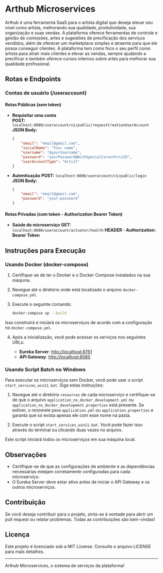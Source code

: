 # Arthub Microservices

Arthub é uma ferramenta SaaS para o artista digital que deseja elevar seu nível como artista, melhorando sua qualidade, produtividade, sua organização e suas vendas. A plataforma oferece ferramentas de controle e gestão de comissões, artes e sugestões de precificação dos serviços vendidos, além de oferecer um marketplace simples e atraente para que ele possa conseguir clientes. A plataforma tem como foco o seu perfil como artista para atrair mais clientes e elevar as vendas, sempre ajudando a precificar e também oferece cursos internos sobre artes para melhorar sua qualidade profissional.

## Rotas e Endpoints

### Contas de usuário (/useraccount)

#### Rotas Públicas (sem token)

- **Requisitar uma conta**  
  **POST:** `localhost:8080/useraccount/v1/public/requestCreationUserAccount`  
  **JSON Body:**
  ```json
  {
      "email": "email@gmail.com",
      "socialName": "Your name", 
      "username": "@yourUsername",
      "password": "yourPassword@WithSpecialCaracthrs129",
      "userAccountType": "Artist"
  }
  ```

- **Autenticação**
  **POST:** `localhost:8080/useraccount/v1/public/login`
  **JSON Body:**
  ```json
  {
      "email": "email@gmail.com",
      "password": "your-passowrd"
  }
  ```

#### Rotas Privadas (com token - Authorization Bearer Token)
- **Saúde do microserviço**
  **GET:** `localhost:8080/useraccount/actuator/health`
  **HEADER - Authorization: Bearer Token**

## Instruções para Execução

### Usando Docker (docker-compose)

1. Certifique-se de ter o Docker e o Docker Compose instalados na sua máquina.

2. Navegue até o diretório onde está localizado o arquivo `docker-compose.yml`.

3. Execute o seguinte comando:

   ```bash
   docker-compose up --build
   ```

Isso construirá e iniciará os microserviços de acordo com a configuração no `docker-compose.yml`.

4. Após a inicialização, você pode acessar os serviços nos seguintes URLs:

   - **Eureka Server**: [http://localhost:8761](http://localhost:8761)
   - **API Gateway**: [http://localhost:8080](http://localhost:8080)

### Usando Script Batch no Windows

Para executar os microserviços sem Docker, você pode usar o script `start_services_win11.bat`. Siga estas instruções:

1. Navegue até o diretório `resources` de cada microserviço e certifique-se de que o arquivo `application_no_docker_development.yml` ou `application_no_docker_development.properties` está presente. Se estiver, o renomeie para `application.yml` ou `application.properties` e garanta que só exista apenas ele com esse nome na pasta.

2. Execute o script `start_services_win11.bat`. Você pode fazer isso através do terminal ou clicando duas vezes no arquivo.

Este script iniciará todos os microserviços em sua máquina local.

## Observações

- Certifique-se de que as configurações de ambiente e as dependências necessárias estejam corretamente configuradas para cada microserviço.
- O Eureka Server deve estar ativo antes de iniciar o API Gateway e os outros microserviços.

## Contribuição

Se você deseja contribuir para o projeto, sinta-se à vontade para abrir um pull request ou relatar problemas. Todas as contribuições são bem-vindas!

## Licença

Este projeto é licenciado sob a MIT License. Consulte o arquivo LICENSE para mais detalhes.

---

Arthub Microservices, o sistema de serviços da plataforma!
